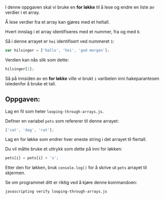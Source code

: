 I denne oppgaven skal vi bruke en **for løkke** til å lese og endre en liste av verdier i et array.

Å lese verdier fra et array kan gjøres med et heltall.

Hvert innslag i et array identifiseres med et nummer, fra og med `0`.

Så i denne arrayet er `hei` identifisert ved nummeret `1`:

```js
var hilsinger = ['hallo', 'hei', 'god morgen'];
```

Verdien kan nås slik som dette:

```js
hilsinger[1];
```

Så på innsiden av en **for løkke** ville vi brukt `i` varibelen inni hakeparantesen istedenfor å bruke et tall.

## Oppgaven:

Lag en fil som heter `looping-through-arrays.js`.

Definer en variabel `pets` som refererer til denne arrayet:

```js
['cat', 'dog', 'rat'];
```

Lag en for løkke som endrer hver eneste string i det arrayet til flertall.

Du vil måtte bruke et uttrykk som dette på inni for løkken:

```js
pets[i] = pets[i] + 's';
```

Etter den for løkken, bruk `console.log()` for å skrive ut `pets` arrayet til skjermen.

Se om programmet ditt er riktig ved å kjøre denne kommandoen:

```bash
javascripting verify looping-through-arrays.js
```
